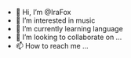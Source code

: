 - 👋 Hi, I’m @IraFox
- 👀 I’m interested in music
- 🌱 I’m currently learning language
- 💞️ I’m looking to collaborate on ...
- 📫 How to reach me ...

<!---
IraFox/IraFox is a ✨ special ✨ repository because its `README.md` (this file) appears on your GitHub profile.
You can click the Preview link to take a look at your changes.
--->
